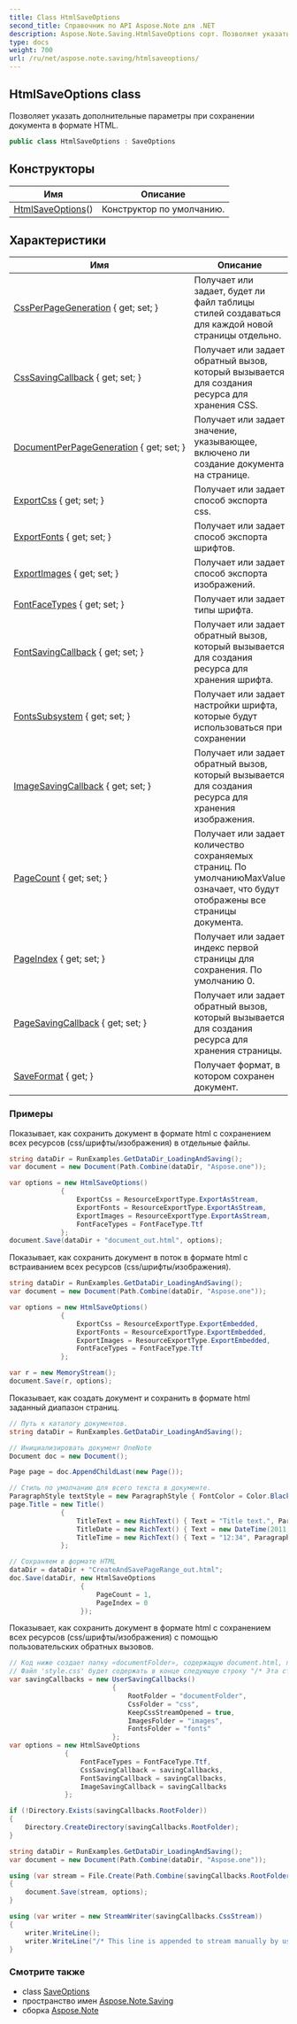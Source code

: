 ```yaml
---
title: Class HtmlSaveOptions
second_title: Справочник по API Aspose.Note для .NET
description: Aspose.Note.Saving.HtmlSaveOptions сорт. Позволяет указать дополнительные параметры при сохранении документа в формате HTML.
type: docs
weight: 700
url: /ru/net/aspose.note.saving/htmlsaveoptions/
---
```

## HtmlSaveOptions class

Позволяет указать дополнительные параметры при сохранении документа в формате HTML.

```csharp
public class HtmlSaveOptions : SaveOptions
```

## Конструкторы

| Имя | Описание |
| --- | --- |
| [HtmlSaveOptions](htmlsaveoptions/)() | Конструктор по умолчанию. |

## Характеристики

| Имя | Описание |
| --- | --- |
| [CssPerPageGeneration](../../aspose.note.saving/htmlsaveoptions/cssperpagegeneration/) { get; set; } | Получает или задает, будет ли файл таблицы стилей создаваться для каждой новой страницы отдельно. |
| [CssSavingCallback](../../aspose.note.saving/htmlsaveoptions/csssavingcallback/) { get; set; } | Получает или задает обратный вызов, который вызывается для создания ресурса для хранения CSS. |
| [DocumentPerPageGeneration](../../aspose.note.saving/htmlsaveoptions/documentperpagegeneration/) { get; set; } | Получает или задает значение, указывающее, включено ли создание документа на странице. |
| [ExportCss](../../aspose.note.saving/htmlsaveoptions/exportcss/) { get; set; } | Получает или задает способ экспорта css. |
| [ExportFonts](../../aspose.note.saving/htmlsaveoptions/exportfonts/) { get; set; } | Получает или задает способ экспорта шрифтов. |
| [ExportImages](../../aspose.note.saving/htmlsaveoptions/exportimages/) { get; set; } | Получает или задает способ экспорта изображений. |
| [FontFaceTypes](../../aspose.note.saving/htmlsaveoptions/fontfacetypes/) { get; set; } | Получает или задает типы шрифта. |
| [FontSavingCallback](../../aspose.note.saving/htmlsaveoptions/fontsavingcallback/) { get; set; } | Получает или задает обратный вызов, который вызывается для создания ресурса для хранения шрифта. |
| [FontsSubsystem](../../aspose.note.saving/saveoptions/fontssubsystem/) { get; set; } | Получает или задает настройки шрифта, которые будут использоваться при сохранении |
| [ImageSavingCallback](../../aspose.note.saving/htmlsaveoptions/imagesavingcallback/) { get; set; } | Получает или задает обратный вызов, который вызывается для создания ресурса для хранения изображения. |
| [PageCount](../../aspose.note.saving/saveoptions/pagecount/) { get; set; } | Получает или задает количество сохраняемых страниц. По умолчаниюMaxValue означает, что будут отображены все страницы документа. |
| [PageIndex](../../aspose.note.saving/saveoptions/pageindex/) { get; set; } | Получает или задает индекс первой страницы для сохранения. По умолчанию 0. |
| [PageSavingCallback](../../aspose.note.saving/htmlsaveoptions/pagesavingcallback/) { get; set; } | Получает или задает обратный вызов, который вызывается для создания ресурса для хранения страницы. |
| [SaveFormat](../../aspose.note.saving/saveoptions/saveformat/) { get; } | Получает формат, в котором сохранен документ. |

### Примеры

Показывает, как сохранить документ в формате html с сохранением всех ресурсов (css/шрифты/изображения) в отдельные файлы.

```csharp
string dataDir = RunExamples.GetDataDir_LoadingAndSaving();
var document = new Document(Path.Combine(dataDir, "Aspose.one"));

var options = new HtmlSaveOptions()
             {
                 ExportCss = ResourceExportType.ExportAsStream,
                 ExportFonts = ResourceExportType.ExportAsStream,
                 ExportImages = ResourceExportType.ExportAsStream,
                 FontFaceTypes = FontFaceType.Ttf
             };
document.Save(dataDir + "document_out.html", options);
```

Показывает, как сохранить документ в поток в формате html с встраиванием всех ресурсов (css/шрифты/изображения).

```csharp
string dataDir = RunExamples.GetDataDir_LoadingAndSaving();
var document = new Document(Path.Combine(dataDir, "Aspose.one"));

var options = new HtmlSaveOptions()
             {
                 ExportCss = ResourceExportType.ExportEmbedded,
                 ExportFonts = ResourceExportType.ExportEmbedded,
                 ExportImages = ResourceExportType.ExportEmbedded,
                 FontFaceTypes = FontFaceType.Ttf
             };

var r = new MemoryStream();
document.Save(r, options);
```

Показывает, как создать документ и сохранить в формате html заданный диапазон страниц.

```csharp
// Путь к каталогу документов.
string dataDir = RunExamples.GetDataDir_LoadingAndSaving();

// Инициализировать документ OneNote
Document doc = new Document();

Page page = doc.AppendChildLast(new Page());

// Стиль по умолчанию для всего текста в документе.
ParagraphStyle textStyle = new ParagraphStyle { FontColor = Color.Black, FontName = "Arial", FontSize = 10 };
page.Title = new Title()
             {
                 TitleText = new RichText() { Text = "Title text.", ParagraphStyle = textStyle },
                 TitleDate = new RichText() { Text = new DateTime(2011, 11, 11).ToString("D", CultureInfo.InvariantCulture), ParagraphStyle = textStyle },
                 TitleTime = new RichText() { Text = "12:34", ParagraphStyle = textStyle }
             };

// Сохраняем в формате HTML
dataDir = dataDir + "CreateAndSavePageRange_out.html";
doc.Save(dataDir, new HtmlSaveOptions
                  {
                      PageCount = 1,
                      PageIndex = 0
                  });
```

Показывает, как сохранить документ в формате html с сохранением всех ресурсов (css/шрифты/изображения) с помощью пользовательских обратных вызовов.

```csharp
// Код ниже создает папку «documentFolder», содержащую document.html, папку «css» с файлом «style.css», папку «images» с изображениями и папку «fonts» со шрифтами.
// Файл 'style.css' будет содержать в конце следующую строку "/* Эта строка добавляется к потоку вручную пользователем */"
var savingCallbacks = new UserSavingCallbacks()
                          {
                              RootFolder = "documentFolder",
                              CssFolder = "css",
                              KeepCssStreamOpened = true,
                              ImagesFolder = "images",
                              FontsFolder = "fonts"
                          };
var options = new HtmlSaveOptions
              {
                  FontFaceTypes = FontFaceType.Ttf,
                  CssSavingCallback = savingCallbacks,
                  FontSavingCallback = savingCallbacks,
                  ImageSavingCallback = savingCallbacks
              };

if (!Directory.Exists(savingCallbacks.RootFolder))
{
    Directory.CreateDirectory(savingCallbacks.RootFolder);
}

string dataDir = RunExamples.GetDataDir_LoadingAndSaving();
var document = new Document(Path.Combine(dataDir, "Aspose.one"));

using (var stream = File.Create(Path.Combine(savingCallbacks.RootFolder, "document.html")))
{
    document.Save(stream, options);
}

using (var writer = new StreamWriter(savingCallbacks.CssStream))
{
    writer.WriteLine();
    writer.WriteLine("/* This line is appended to stream manually by user */");
}
```

### Смотрите также

* class [SaveOptions](../saveoptions/)
* пространство имен [Aspose.Note.Saving](../../aspose.note.saving/)
* сборка [Aspose.Note](../../)


